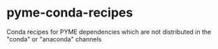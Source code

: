 # pyme-conda-recipes
Conda recipes for PYME dependencies which are not distributed in the "conda" or "anaconda" channels
